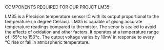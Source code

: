 COMPONENTS REQUIRED FOR OUR PROJCT
LM35:


      
LM35 is a Precision temperature sensor IC with its output proportional to the temperature (in degree Celsius). LM35 is capable of giving accurate temperature readings compared to thermistor. The senor is sealed to avoid the effects of oxidation and other factors. It operates at a temperature range of -55°c to 150°c. The output voltage varies by 10mV in response to every °C rise or fall in atmospheric temperature.

